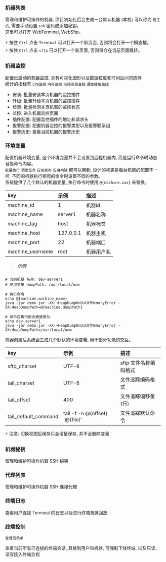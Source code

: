 ### 机器列表

管理和维护可操作的机器, 项目初始化后会生成一台默认机器 (本机) 可以称为 `宿主机`, 需要手动设置 `ssh` 密码或添加秘钥。  
这里可以打开 WebTerminal, WebSftp。

⚡ 按住 `Ctrl` 点击 `Terminal` 可以打开一个新页面, 否则将会打开一个模态框。  
⚡ 按住 `Ctrl` 点击 `sftp` 可以打开一个新页面, 否则将会在当前页面跳转。

### 机器监控

配置已启动的机器监控, 具有可视化图形以及数据粒度和时间区间的选择  
统计的指标有 `CPU监控` `内存监控` `网络带宽监控` `硬盘使用监控`

* 安装: 批量安装本页机器的监控插件
* 升级: 批量升级本页机器的监控插件
* 检测: 批量检测本页机器的监控状态
* 监控: 进入机器监控页面
* 插件配置: 配置监控插件的地址和请求头
* 报警配置: 配置机器监控的报警类型以及报警联系组
* 报警历史: 查看当前机器的报警历史

### 环境变量

配置机器环境变量, 这个环境变量并不会设置到远程机器内, 而是运行命令时动态替换命令内容。  
`批量执行` `调度任务` `应用发布` `应用构建` 都可以用到, 设计的初衷是每台机器的配置不一样, 不同的机器执行相同的命令时设置不同的参数。  
系统提供了几个默认的机器变量, 执行命令时使用 `@{machine.xxx}` 来替换。

| key               | 示例       | 描述      |
| :----             | :---      | :----     |
| machine_id        | 1         | 机器id    |
| machine_name      | server1   | 机器名称   |
| machine_tag       | host      | 机器标签   |
| machine_host      | 127.0.0.1 | 机器主机   |
| machine_port      | 22        | 机器端口   |
| machine_username  | root      | 机器用户名 |

> ##### 示例

```
# 当前机器 名称: dev-server1
# 环境变量 dumpPath: /usr/local/oom

# 执行命令
echo @{machine.machine_name}
java -jar demo.jar -XX:+HeapDumpOnOutOfMemoryError -XX:HeapDumpPath=@{machine.dumpPath}

# 命令在执行前会被替换为
echo dev-server1
java -jar demo.jar -XX:+HeapDumpOnOutOfMemoryError -XX:HeapDumpPath=/usr/local/oom
```

机器创建后系统会生成几个默认的环境变量, 用于部分功能的交互。

| key                    | 示例                             | 描述                |
| :----                  | :---                            | :----              |
| sftp_charset           | UTF-8                           | sftp 文件名称编码格式 |
| tail_charset           | UTF-8                           | 文件追踪编码格式      |
| tail_offset            | 400                             | 文件追踪偏移量(行)    |
| tail_default_command   | tail -f -n @{offset} '@{file}'  | 文件追踪默认命令      |

⚡ 注意: 切换视图后保存只会增量保存, 并不会删除变量

### 机器秘钥

管理和维护可操作机器 SSH 秘钥

### 代理列表

管理和维护可操作机器 SSH 连接代理

### 终端日志

查看用户连接 Terminal 的日志以及进行终端录屏回放

### 终端控制

`管理员菜单`

查看当前所有已连接的终端会话, 具体到用户和机器, 可强制下线终端, 以及只读、读写接入终端监视

